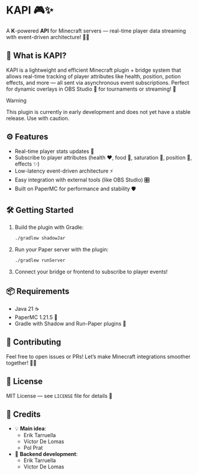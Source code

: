 # KAPI 🎮✨

A **K**-powered **API** for Minecraft servers — real-time player data streaming with event-driven architecture! 🚀🔥

## 🚀 What is KAPI?

KAPI is a lightweight and efficient Minecraft plugin + bridge system that allows real-time tracking of player attributes like health, position, potion effects, and more — all sent via asynchronous event subscriptions. Perfect for dynamic overlays in OBS Studio 🎥 for tournaments or streaming! 🎉

> [!WARNING]
> This plugin is currently in early development and does not yet have a stable release. Use with caution.

## ⚙️ Features

* Real-time player stats updates 💨
* Subscribe to player attributes (health ❤️, food 🍗, saturation 🌟, position 📍, effects ✨)
* Low-latency event-driven architecture ⚡
* Easy integration with external tools (like OBS Studio) 🎛️
* Built on PaperMC for performance and stability 🛡️


## 🛠️ Getting Started

1. Build the plugin with Gradle:

   ```bash
   ./gradlew shadowJar
   ```

2. Run your Paper server with the plugin:

   ```bash
   ./gradlew runServer
   ```

3. Connect your bridge or frontend to subscribe to player events!


## 📦 Requirements

* Java 21 ☕
* PaperMC 1.21.5 🧱
* Gradle with Shadow and Run-Paper plugins 🔧


## 🤝 Contributing

Feel free to open issues or PRs! Let’s make Minecraft integrations smoother together! 💪🐝


## 📄 License

MIT License — see `LICENSE` file for details 📜

## 👥 Credits

- 💡 **Main idea**: 
   - Erik Tarruella
   - Víctor De Lomas
   - Pol Prat
- 🔧 **Backend development**: 
   - Erik Tarruella
   - Víctor De Lomas

